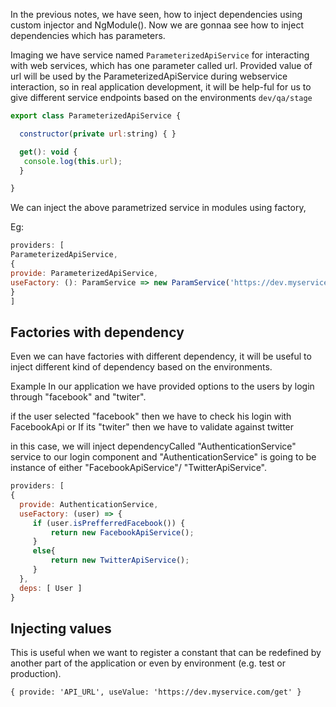 In the previous notes, we have seen, how to inject dependencies using custom injector and NgModule(). Now we are gonnaa see how to
inject dependencies which has parameters.

Imaging we have service named ```ParameterizedApiService``` for interacting with web services, which has one parameter called url. Provided value of url will be used by the ParameterizedApiService during webservice interaction, so in real application development, it will be help-ful for us to give different service
endpoints based on the environments ```dev/qa/stage```
```js
export class ParameterizedApiService {

  constructor(private url:string) { }

  get(): void {
   console.log(this.url);
  }

}

```
We can inject the above parametrized service in modules using factory,

Eg:
```js
providers: [
ParameterizedApiService,
{
provide: ParameterizedApiService,
useFactory: (): ParamService => new ParamService('https://dev.myservice.com/get')
}
]
```
## Factories with dependency

Even we can have factories with different dependency, it will be useful to inject different kind of dependency based on the environments.

Example 
In our application we have provided options to the users by login through "facebook" and "twiter".

if the user selected "facebook" then we have to check his login with FacebookApi or If its "twiter" then we have to validate against twitter
 
 in this case, we will inject dependencyCalled "AuthenticationService" service to our login component and "AuthenticationService" is going to be instance of either "FacebookApiService"/ "TwitterApiService".
 
 ```js   
 providers: [
 {
   provide: AuthenticationService,
   useFactory: (user) => {
      if (user.isPrefferredFacebook()) {
          return new FacebookApiService();
      }
      else{
          return new TwitterApiService();
      }
   },
   deps: [ User ]
}

```
## Injecting values
This is useful when we want to register a constant that can be redefined by another part of the application or even by environment (e.g. test or production).

```{ provide: 'API_URL', useValue: 'https://dev.myservice.com/get' }```

